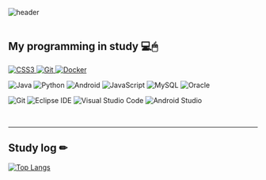 ![header](https://capsule-render.vercel.app/api?type=waving&color=auto&height=300&section=header&text=안녕하세요%20🙋‍♂️&fontSize=90&animation=fadeIn&fontAlignY=38&desc=세명대학교%20정보통신학부에%20재학중인%20유현영의%20Github%20공간입니다!!&descAlignY=51&descAlign=62)  
<br />
<h2> My programming in study 💻🖱 </h2>

</a>
<a href = "https://www.w3schools.com/js/default.asp"><img alt="CSS3" src="https://img.shields.io/badge/JavaScriipt-F7DF1E?style=for-the-badge&logo=JavaScript&logoColor=black" />
</a>
<a href = "https://git-scm.com"><img alt="Git" src="https://img.shields.io/badge/Git-F05032?style=for-the-badge&logo=Git&logoColor=ffffff" />
</a>
<a href = "https://www.docker.com"><img alt="Docker" src="https://img.shields.io/badge/Docker-007ACC?style=for-the-badge&logo=Docker&logoColor=white" />
</a>

![Java](https://img.shields.io/badge/Java-007396.svg?&style=for-the-badge&logo=Java&logoColor=white)
![Python](https://img.shields.io/badge/Python-3776AB.svg?&style=for-the-badge&logo=Python&logoColor=white)
![Android](https://img.shields.io/badge/Android-3DDC84.svg?&style=for-the-badge&logo=Android&logoColor=white)
![JavaScript](https://img.shields.io/badge/JavaScript-F7DF1E.svg?&style=for-the-badge&logo=JavaScript&logoColor=white)
![MySQL](https://img.shields.io/badge/MySQL-4479A1.svg?&style=for-the-badge&logo=MySQL&logoColor=white)
![Oracle](https://img.shields.io/badge/Oracle-F80000.svg?&style=for-the-badge&logo=Oracle&logoColor=white)

![Git](https://img.shields.io/badge/Git-F05032.svg?&style=for-the-badge&logo=Git&logoColor=white)
![Eclipse IDE](https://img.shields.io/badge/Eclipse%20IDE-2C2255.svg?&style=for-the-badge&logo=Eclipse%20IDE&logoColor=white)
![Visual Studio Code](https://img.shields.io/badge/Visual%20Studio%20Code-007ACC.svg?&style=for-the-badge&logo=Visual%20Studio%20Code&logoColor=white)
![Android Studio](https://img.shields.io/badge/Android%20Studio-3DDC84.svg?&style=for-the-badge&logo=Android%20Studio&logoColor=white)

<br />
<hr>

##  Study log ✏
[![Top Langs](https://github-readme-stats.vercel.app/api/top-langs/?username=yuhyeonyoung&layout=compact)](https://github.com/yuhyeonyoung/github-readme-stats)

